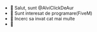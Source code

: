 - 👋 Salut, sunt @AlviClickDeAur
- 👀 Sunt interesat de programare(FiveM)
- 🌱 Incerc sa invat cat mai multe
- 💞️ 
